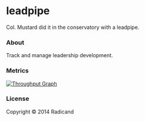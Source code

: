 # leadpipe

Col. Mustard did it in the conservatory with a leadpipe.

### About

Track and manage leadership development.

### Metrics

[![Throughput Graph](https://graphs.waffle.io/radicandcc/leadpipe/throughput.svg)](https://waffle.io/radicandcc/leadpipe/metrics)

### License

Copyright © 2014 Radicand
